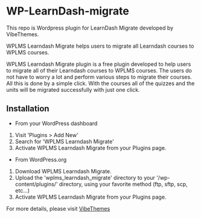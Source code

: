 # WP-LearnDash-migrate

This repo is Wordpress plugin for LearnDash Migrate developed by VibeThemes.

WPLMS Learndash Migrate helps users to migrate all Learndash courses to WPLMS courses.

WPLMS Learndash Migrate plugin is a free plugin developed to help users to migrate all of their Learndash courses to WPLMS courses. The users do not have to worry a lot and perform various steps to migrate their courses. All this is done by a simple click. With the courses all of the quizzes and the units will be migrated successfully with just one click.

## Installation

* From your WordPress dashboard
1. Visit 'Plugins > Add New'
2. Search for 'WPLMS Learndash Migrate'
3. Activate WPLMS Learndash Migrate from your Plugins page. 


* From WordPress.org
1. Download WPLMS Learndash Migrate.
2. Upload the 'wplms_learndash_migrate' directory to your '/wp-content/plugins/' directory, using your favorite method (ftp, sftp, scp, etc...)
3. Activate WPLMS Learndash Migrate from your Plugins page.

For more details, please visit [VibeThemes](https://vibethemes.com/">VibeThemes)
